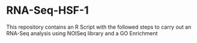 # RNA-Seq-HSF-1
This repository contains an R Script with the followed steps to carry out an RNA-Seq analysis using NOISeq library and a GO Enrichment
